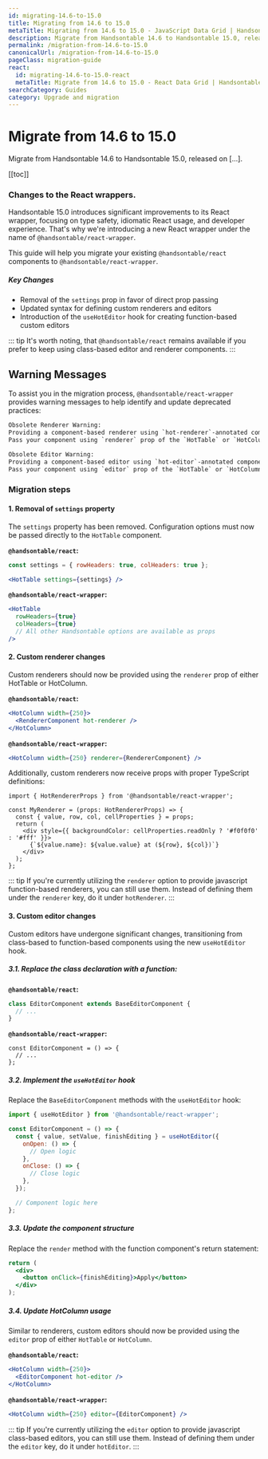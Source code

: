 ```yaml
---
id: migrating-14.6-to-15.0
title: Migrating from 14.6 to 15.0
metaTitle: Migrating from 14.6 to 15.0 - JavaScript Data Grid | Handsontable
description: Migrate from Handsontable 14.6 to Handsontable 15.0, released on [].
permalink: /migration-from-14.6-to-15.0
canonicalUrl: /migration-from-14.6-to-15.0
pageClass: migration-guide
react:
  id: migrating-14.6-to-15.0-react
  metaTitle: Migrate from 14.6 to 15.0 - React Data Grid | Handsontable
searchCategory: Guides
category: Upgrade and migration
---
```


# Migrate from 14.6 to 15.0

Migrate from Handsontable 14.6 to Handsontable 15.0, released on [...].

[[toc]]

### Changes to the React wrappers.

Handsontable 15.0 introduces significant improvements to its React wrapper, focusing on type safety, idiomatic React usage, and developer experience.
That's why we're introducing a new React wrapper under the name of `@handsontable/react-wrapper`.

This guide will help you migrate your existing `@handsontable/react` components to `@handsontable/react-wrapper`.

##### Key Changes
- Removal of the `settings` prop in favor of direct prop passing
- Updated syntax for defining custom renderers and editors
- Introduction of the `useHotEditor` hook for creating function-based custom editors

::: tip
It's worth noting, that `@handsontable/react` remains available if you prefer to keep using class-based editor and renderer components.
:::

## Warning Messages

To assist you in the migration process, `@handsontable/react-wrapper` provides warning messages to help identify and update deprecated practices:

```txt
Obsolete Renderer Warning:
Providing a component-based renderer using `hot-renderer`-annotated component is no longer supported. 
Pass your component using `renderer` prop of the `HotTable` or `HotColumn` component instead.

Obsolete Editor Warning:
Providing a component-based editor using `hot-editor`-annotated component is no longer supported. 
Pass your component using `editor` prop of the `HotTable` or `HotColumn` component instead.
```

### Migration steps

#### 1. Removal of `settings` property

The `settings` property has been removed. Configuration options must now be passed directly to the `HotTable` component.

**`@handsontable/react`:**
```jsx
const settings = { rowHeaders: true, colHeaders: true };

<HotTable settings={settings} />
```

**`@handsontable/react-wrapper`:**
```jsx
<HotTable 
  rowHeaders={true} 
  colHeaders={true}
  // All other Handsontable options are available as props
/>
```

#### 2. Custom renderer changes

Custom renderers should now be provided using the `renderer` prop of either HotTable or HotColumn.

**`@handsontable/react`:**
```jsx
<HotColumn width={250}>
  <RendererComponent hot-renderer />
</HotColumn>
```

**`@handsontable/react-wrapper`:**
```jsx
<HotColumn width={250} renderer={RendererComponent} />
```

Additionally, custom renderers now receive props with proper TypeScript definitions:

```tsx
import { HotRendererProps } from '@handsontable/react-wrapper';

const MyRenderer = (props: HotRendererProps) => {
  const { value, row, col, cellProperties } = props;
  return (
    <div style={{ backgroundColor: cellProperties.readOnly ? '#f0f0f0' : '#fff' }}>
      {`${value.name}: ${value.value} at (${row}, ${col})`}
    </div>
  );
};
```

::: tip
If you're currently utilizing the `renderer` option to provide javascript function-based renderers, you can still use them. Instead of defining them under the `renderer` key, do it under `hotRenderer`.
:::

#### 3. Custom editor changes

Custom editors have undergone significant changes, transitioning from class-based to function-based components using the new `useHotEditor` hook.

##### 3.1. Replace the class declaration with a function:
**`@handsontable/react`:**
```jsx
class EditorComponent extends BaseEditorComponent {
  // ...
}
```

**`@handsontable/react-wrapper`:**
```
const EditorComponent = () => {
  // ...
};
```

##### 3.2. Implement the `useHotEditor` hook
Replace the `BaseEditorComponent` methods with the `useHotEditor` hook:
```jsx
import { useHotEditor } from '@handsontable/react-wrapper';

const EditorComponent = () => {
  const { value, setValue, finishEditing } = useHotEditor({
    onOpen: () => {
      // Open logic
    },
    onClose: () => {
      // Close logic
    },
  });

  // Component logic here
};
```

##### 3.3. Update the component structure
Replace the `render` method with the function component's return statement:
```jsx
return (
  <div>
    <button onClick={finishEditing}>Apply</button>
  </div>
);
```

##### 3.4. Update HotColumn usage
Similar to renderers, custom editors should now be provided using the `editor` prop of either `HotTable` or `HotColumn`.

**`@handsontable/react`:**
```jsx
<HotColumn width={250}>
  <EditorComponent hot-editor />
</HotColumn>
```
**`@handsontable/react-wrapper`:**
```jsx
<HotColumn width={250} editor={EditorComponent} />
```

::: tip
If you're currently utilizing the `editor` option to provide javascript class-based editors, you can still use them. Instead of defining them under the `editor` key, do it under `hotEditor`.
:::
